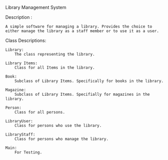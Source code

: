 Library Management System 

Description :
    
    A simple software for managing a library. Provides the choice to either manage the library as a staff member or to use it as a user.

Class Descriptions:
    
    Library:
        The class representing the library.

    Library Items:
        Class for all Items in the library.

    Book:
        Subclass of Library Items. Specifically for books in the library.

    Magazine:   
        Subclass of Library Items. Specifially for magazines in the library.

    Person:
        Class for all persons.

    LibraryUser:
        Class for persons who use the library.

    LibraryStaff:
        Class for persons who manage the library.
    
    Main:
        For Testing.
    